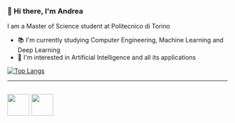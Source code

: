 ### 👋 Hi there, I'm Andrea

I am a Master of Science student at Politecnico di Torino

- :books: I'm currently studying Computer Engineering, Machine Learning and Deep Learning
- :robot: I'm interested in Artificial Intelligence and all its applications

<!--
[<img src='https://cdn.jsdelivr.net/npm/simple-icons@3.0.1/icons/github.svg' alt='github' height='40'>](https://github.com/andrea-cavallo-98)  [<img src='https://cdn.jsdelivr.net/npm/simple-icons@3.0.1/icons/linkedin.svg' alt='linkedin' height='40'>](https://www.linkedin.com/in/andrea-cavallo-6a619a1a8/)  
-->

[![Top Langs](https://github-readme-stats.vercel.app/api/top-langs/?username=andrea-cavallo-98&exclude_repo=Software-Engineering-Project,near-app&langs_count=8&theme=tokyonight&layout=compact)](https://github.com/andrea-cavallo-98)

---
[<img src="https://user-images.githubusercontent.com/79795245/151543715-d76e1de6-6a81-417d-ad77-977a104634da.png" width="50" height="50">][1]
[<img src="https://user-images.githubusercontent.com/79795245/151551760-cee3483f-8695-41d2-a35b-d746844c7608.png" width="50" height="50">][2]
---
[1]: https://www.linkedin.com/in/andrea-cavallo-6a619a1a8/
[2]: https://github.com/andrea-cavallo-98
<!--
**andrea-cavallo-98/andrea-cavallo-98** is a ✨ _special_ ✨ repository because its `README.md` (this file) appears on your GitHub profile.

Here are some ideas to get you started:

- 🔭 I’m currently working on ...
- 🌱 I’m currently learning ...
- 👯 I’m looking to collaborate on ...
- 🤔 I’m looking for help with ...
- 💬 Ask me about ...
- 📫 How to reach me: ...
- 😄 Pronouns: ...
- ⚡ Fun fact: ...
-->

